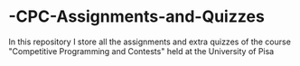# -CPC-Assignments-and-Quizzes
In this repository I store all the assignments and extra quizzes of the course "Competitive Programming and Contests" held at the University of Pisa 
